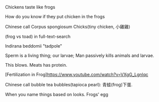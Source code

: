 Chickens taste like frogs

How do you know if they put chicken in the frogs

Chinese call Corpus spongiosum Chicks(tiny chicken, 小雞雞)

(frog vs toad) in full-text-search

Indirana beddomii "tadpole"

Sperm is a living thing; our larvae; Man passively kills animals and larvae.

This blows. Meats has protein.

[Fertilization in Frog]<https://www.youtube.com/watch?v=VXgG_Lgnlqc>

Chinese call bubble tea bubbles(tapioca pearl): 青蛙(frog)下蛋. 

When you name things based on looks. Frogs' egg
